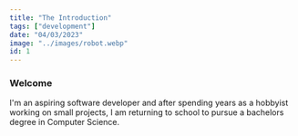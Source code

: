 ```yaml
---
title: "The Introduction"
tags: ["development"]
date: "04/03/2023"
image: "../images/robot.webp"
id: 1
---
```

### Welcome

I'm an aspiring software developer and after spending years as a hobbyist working on small projects, I am returning to school to pursue a bachelors degree in Computer Science.